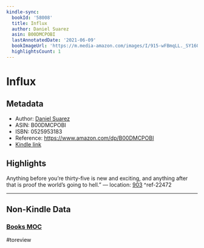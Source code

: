 ```yaml
---
kindle-sync:
  bookId: '58008'
  title: Influx
  author: Daniel Suarez
  asin: B00DMCPOBI
  lastAnnotatedDate: '2021-06-09'
  bookImageUrl: 'https://m.media-amazon.com/images/I/915-wFBmqLL._SY160.jpg'
  highlightsCount: 1
---
```

# Influx
## Metadata
* Author: [Daniel Suarez](https://www.amazon.comundefined)
* ASIN: B00DMCPOBI
* ISBN: 0525953183
* Reference: https://www.amazon.com/dp/B00DMCPOBI
* [Kindle link](kindle://book?action=open&asin=B00DMCPOBI)

## Highlights
Anything before you’re thirty-five is new and exciting, and anything after that is proof the world’s going to hell.” — location: [903](kindle://book?action=open&asin=B00DMCPOBI&location=903) ^ref-22472

---
## Non-Kindle Data
### [Books MOC](Books%20MOC.md)
#toreview
